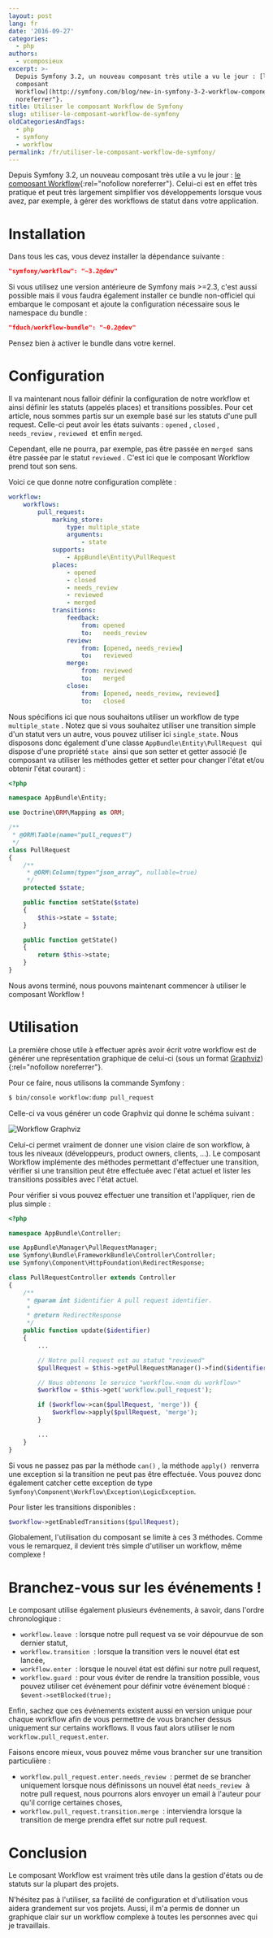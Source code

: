 ```yaml
---
layout: post
lang: fr
date: '2016-09-27'
categories:
  - php
authors:
  - vcomposieux
excerpt: >-
  Depuis Symfony 3.2, un nouveau composant très utile a vu le jour : [le
  composant
  Workflow](http://symfony.com/blog/new-in-symfony-3-2-workflow-component){:rel="nofollow
  noreferrer"}.
title: Utiliser le composant Workflow de Symfony
slug: utiliser-le-composant-workflow-de-symfony
oldCategoriesAndTags:
  - php
  - symfony
  - workflow
permalink: /fr/utiliser-le-composant-workflow-de-symfony/
---
```

Depuis Symfony 3.2, un nouveau composant très utile a vu le jour : [le composant Workflow](http://symfony.com/blog/new-in-symfony-3-2-workflow-component){:rel="nofollow noreferrer"}.
Celui-ci est en effet très pratique et peut très largement simplifier vos développements lorsque vous avez, par exemple, à gérer des workflows de statut dans votre application.

# Installation

Dans tous les cas, vous devez installer la dépendance suivante :

```json
"symfony/workflow": "~3.2@dev"
```

Si vous utilisez une version antérieure de Symfony mais >=2.3, c'est aussi possible mais il vous faudra également installer ce bundle non-officiel qui embarque le composant et ajoute la configuration nécessaire sous le namespace du bundle :

```json
"fduch/workflow-bundle": "~0.2@dev"
```

Pensez bien à activer le bundle dans votre kernel.

# Configuration

Il va maintenant nous falloir définir la configuration de notre workflow et ainsi définir les statuts (appelés places) et transitions possibles.
Pour cet article, nous sommes partis sur un exemple basé sur les statuts d'une pull request. Celle-ci peut avoir les états suivants : `opened` , `closed` , `needs_review` , `reviewed`  et enfin `merged`.

Cependant, elle ne pourra, par exemple, pas être passée en `merged`  sans être passée par le statut `reviewed` . C'est ici que le composant Workflow prend tout son sens.

Voici ce que donne notre configuration complète :
```yaml
workflow:
    workflows:
        pull_request:
            marking_store:
                type: multiple_state
                arguments:
                    - state
            supports:
                - AppBundle\Entity\PullRequest
            places:
                - opened
                - closed
                - needs_review
                - reviewed
                - merged
            transitions:
                feedback:
                    from: opened
                    to:   needs_review
                review:
                    from: [opened, needs_review]
                    to:   reviewed
                merge:
                    from: reviewed
                    to:   merged
                close:
                    from: [opened, needs_review, reviewed]
                    to:   closed
```

Nous spécifions ici que nous souhaitons utiliser un workflow de type `multiple_state` . Notez que si vous souhaitez utiliser une transition simple d'un statut vers un autre, vous pouvez utiliser ici `single_state`.
Nous disposons donc également d'une classe `AppBundle\Entity\PullRequest`  qui dispose d'une propriété `state`  ainsi que son setter et getter associé (le composant va utiliser les méthodes getter et setter pour changer l'état et/ou obtenir l'état courant) :

```php
<?php

namespace AppBundle\Entity;

use Doctrine\ORM\Mapping as ORM;

/**
 * @ORM\Table(name="pull_request")
 */
class PullRequest
{
    /**
     * @ORM\Column(type="json_array", nullable=true)
     */
    protected $state;

    public function setState($state)
    {
        $this->state = $state;
    }

    public function getState()
    {
        return $this->state;
    }
}
```

Nous avons terminé, nous pouvons maintenant commencer à utiliser le composant Workflow !

# Utilisation

La première chose utile à effectuer après avoir écrit votre workflow est de générer une représentation graphique de celui-ci (sous un format [Graphviz](http://www.graphviz.org)){:rel="nofollow noreferrer"}.

Pour ce faire, nous utilisons la commande Symfony :

```bash
$ bin/console workflow:dump pull_request
```

Celle-ci va vous générer un code Graphviz qui donne le schéma suivant :

![Workflow Graphviz](/_assets/posts/2016-09-29-symfony-workflow-component/workflow.png)

Celui-ci permet vraiment de donner une vision claire de son workflow, à tous les niveaux (développeurs, product owners, clients, ...).
Le composant Workflow implémente des méthodes permettant d'effectuer une transition, vérifier si une transition peut être effectuée avec l'état actuel et lister les transitions possibles avec l'état actuel.

Pour vérifier si vous pouvez effectuer une transition et l'appliquer, rien de plus simple :

```php
<?php

namespace AppBundle\Controller;

use AppBundle\Manager\PullRequestManager;
use Symfony\Bundle\FrameworkBundle\Controller\Controller;
use Symfony\Component\HttpFoundation\RedirectResponse;

class PullRequestController extends Controller
{
    /**
     * @param int $identifier A pull request identifier.
     *
     * @return RedirectResponse
     */
    public function update($identifier)
    {
        ...

        // Notre pull request est au statut "reviewed"
        $pullRequest = $this->getPullRequestManager()->find($identifier);

        // Nous obtenons le service "workflow.<nom du workflow>"
        $workflow = $this->get('workflow.pull_request');

        if ($workflow->can($pullRequest, 'merge')) {
            $workflow->apply($pullRequest, 'merge');
        }

        ...
    }
}
```

Si vous ne passez pas par la méthode `can()` , la méthode `apply()`  renverra une exception si la transition ne peut pas être effectuée. Vous pouvez donc également catcher cette exception de type `Symfony\Component\Workflow\Exception\LogicException`.

Pour lister les transitions disponibles :

```php
$workflow->getEnabledTransitions($pullRequest);
```

Globalement, l'utilisation du composant se limite à ces 3 méthodes. Comme vous le remarquez, il devient très simple d'utiliser un workflow, même complexe !

# Branchez-vous sur les événements !

Le composant utilise également plusieurs événements, à savoir, dans l'ordre chronologique :

* `workflow.leave`  : lorsque notre pull request va se voir dépourvue de son dernier statut,
* `workflow.transition`  : lorsque la transition vers le nouvel état est lancée,
* `workflow.enter`  : lorsque le nouvel état est défini sur notre pull request,
* `workflow.guard`  : pour vous éviter de rendre la transition possible, vous pouvez utiliser cet événement pour définir votre événement bloqué : `$event->setBlocked(true);`

Enfin, sachez que ces événements existent aussi en version unique pour chaque workflow afin de vous permettre de vous brancher dessus uniquement sur certains workflows. Il vous faut alors utiliser le nom `workflow.pull_request.enter`.

Faisons encore mieux, vous pouvez même vous brancher sur une transition particulière :

* `workflow.pull_request.enter.needs_review`  : permet de se brancher uniquement lorsque nous définissons un nouvel état `needs_review`  à notre pull request, nous pourrons alors envoyer un email à l'auteur pour qu'il corrige certaines choses,
* `workflow.pull_request.transition.merge`  : interviendra lorsque la transition de merge prendra effet sur notre pull request.

# Conclusion

Le composant Workflow est vraiment très utile dans la gestion d'états ou de statuts sur la plupart des projets.

N'hésitez pas à l'utiliser, sa facilité de configuration et d'utilisation vous aidera grandement sur vos projets.
Aussi, il m'a permis de donner un graphique clair sur un workflow complexe à toutes les personnes avec qui je travaillais.
